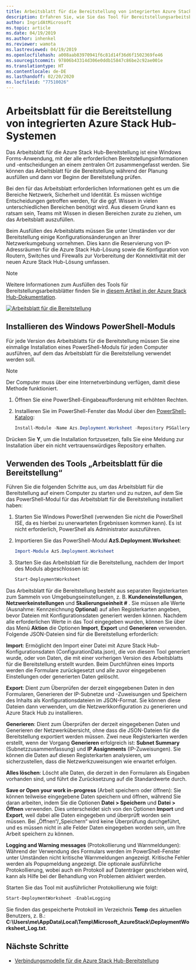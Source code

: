 ```yaml
---
title: Arbeitsblatt für die Bereitstellung von integrierten Azure Stack Hub-Systemen
description: Erfahren Sie, wie Sie das Tool für Bereitstellungsarbeitsblätter zum Bereitstellen von Azure Stack Hub installieren und verwenden.
author: IngridAtMicrosoft
ms.topic: article
ms.date: 04/19/2019
ms.author: inhenkel
ms.reviewer: wamota
ms.lastreviewed: 04/19/2019
ms.openlocfilehash: a008aab83970941f6c81d14f36d6f1502369fe46
ms.sourcegitcommit: 97806b43314d306e0ddb15847c86be2c92ae001e
ms.translationtype: HT
ms.contentlocale: de-DE
ms.lasthandoff: 02/20/2020
ms.locfileid: "77510026"
---
```

# <a name="deployment-worksheet-for-azure-stack-hub-integrated-systems"></a>Arbeitsblatt für die Bereitstellung von integrierten Azure Stack Hub-Systemen

Das Arbeitsblatt für die Azure Stack Hub-Bereitstellung ist eine Windows Forms-Anwendung, mit der alle erforderlichen Bereitstellungsinformationen und -entscheidungen an einem zentralen Ort zusammengefasst werden. Sie können das Arbeitsblatt für die Bereitstellung während der Planung ausfüllen und dann vor Beginn der Bereitstellung prüfen.

Bei den für das Arbeitsblatt erforderlichen Informationen geht es um die Bereiche Netzwerk, Sicherheit und Identität. Es müssen wichtige Entscheidungen getroffen werden, für die ggf. Wissen in vielen unterschiedlichen Bereichen benötigt wird. Aus diesem Grund kann es ratsam sein, Teams mit Wissen in diesen Bereichen zurate zu ziehen, um das Arbeitsblatt auszufüllen.

Beim Ausfüllen des Arbeitsblatts müssen Sie unter Umständen vor der Bereitstellung einige Konfigurationsänderungen an Ihrer Netzwerkumgebung vornehmen. Dies kann die Reservierung von IP-Adressräumen für die Azure Stack Hub-Lösung sowie die Konfiguration von Routern, Switches und Firewalls zur Vorbereitung der Konnektivität mit der neuen Azure Stack Hub-Lösung umfassen.

> [!NOTE]
> Weitere Informationen zum Ausfüllen des Tools für Bereitstellungsarbeitsblätter finden Sie in [diesem Artikel in der Azure Stack Hub-Dokumentation](azure-stack-datacenter-integration.md).

[![Arbeitsblatt für die Bereitstellung](media/azure-stack-deployment-worksheet/depworksheet.png "Arbeitsblatt für die Bereitstellung")](media/azure-stack-deployment-worksheet/depworksheet.png)

## <a name="installing-the-windows-powershell-module"></a>Installieren des Windows PowerShell-Moduls

Für jede Version des Arbeitsblatts für die Bereitstellung müssen Sie eine einmalige Installation eines PowerShell-Moduls für jeden Computer ausführen, auf dem das Arbeitsblatt für die Bereitstellung verwendet werden soll.

> [!NOTE]  
> Der Computer muss über eine Internetverbindung verfügen, damit diese Methode funktioniert.

1. Öffnen Sie eine PowerShell-Eingabeaufforderung mit erhöhten Rechten.

2. Installieren Sie im PowerShell-Fenster das Modul über den [PowerShell-Katalog](https://www.powershellgallery.com/packages/Azs.Deployment.Worksheet/):

   ```PowerShell
   Install-Module -Name Azs.Deployment.Worksheet -Repository PSGallery
   ```

Drücken Sie **Y**, um die Installation fortzusetzen, falls Sie eine Meldung zur Installation über ein nicht vertrauenswürdiges Repository erhalten.

## <a name="use-the-deployment-worksheet-tool"></a>Verwenden des Tools „Arbeitsblatt für die Bereitstellung“

Führen Sie die folgenden Schritte aus, um das Arbeitsblatt für die Bereitstellung auf einem Computer zu starten und zu nutzen, auf dem Sie das PowerShell-Modul für das Arbeitsblatt für die Bereitstellung installiert haben:

1. Starten Sie Windows PowerShell (verwenden Sie nicht die PowerShell ISE, da es hierbei zu unerwarteten Ergebnissen kommen kann). Es ist nicht erforderlich, PowerShell als Administrator auszuführen.

2. Importieren Sie das PowerShell-Modul **AzS.Deployment.Worksheet**:

   ```PowerShell
   Import-Module AzS.Deployment.Worksheet
   ```

3. Starten Sie das Arbeitsblatt für die Bereitstellung, nachdem der Import des Moduls abgeschlossen ist:

   ```PowerShell
   Start-DeploymentWorksheet
   ```

Das Arbeitsblatt für die Bereitstellung besteht aus separaten Registerkarten zum Sammeln von Umgebungseinstellungen, z. B. **Kundeneinstellungen**, **Netzwerkeinstellungen** und **Skalierungseinheit #** . Sie müssen alle Werte (Ausnahme: Kennzeichnung **Optional**) auf allen Registerkarten angeben, bevor Dateien mit Konfigurationsdaten generiert werden können. Nachdem alle erforderlichen Werte in das Tool eingegeben wurden, können Sie über das Menü **Aktion** die Optionen **Import**, **Export** und **Generieren** verwenden. Folgende JSON-Dateien sind für die Bereitstellung erforderlich:

**Import**: Ermöglicht den Import einer Datei mit Azure Stack Hub-Konfigurationsdaten (ConfigurationData.json), die von diesem Tool generiert wurde, oder von Daten, die mit einer vorherigen Version des Arbeitsblatts für die Bereitstellung erstellt wurden. Beim Durchführen eines Imports werden die Formulare zurückgesetzt und alle zuvor eingegebenen Einstellungen oder generierten Daten gelöscht.

**Export**: Dient zum Überprüfen der derzeit eingegebenen Daten in den Formularen, Generieren der IP-Subnetze und -Zuweisungen und Speichern des Inhalts als Konfigurationsdateien im JSON-Format. Sie können diese Dateien dann verwenden, um die Netzwerkkonfiguration zu generieren und Azure Stack Hub zu installieren.

**Generieren**: Dient zum Überprüfen der derzeit eingegebenen Daten und Generieren der Netzwerkübersicht, ohne dass die JSON-Dateien für die Bereitstellung exportiert werden müssen. Zwei neue Registerkarten werden erstellt, wenn der Vorgang **Generieren** erfolgreich ist: **Subnet Summary** (Subnetzzusammenfassung) und **IP Assignments** (IP-Zuweisungen). Sie können die Daten auf diesen Registerkarten analysieren, um sicherzustellen, dass die Netzwerkzuweisungen wie erwartet erfolgen.

**Alles löschen**: Löscht alle Daten, die derzeit in den Formularen als Eingaben vorhanden sind, und führt die Zurücksetzung auf die Standardwerte durch.

**Save or Open your work in-progress** (Arbeit speichern oder öffnen): Sie können teilweise eingegebene Daten speichern und öffnen, während Sie daran arbeiten, indem Sie die Optionen **Datei > Speichern** und **Datei > Öffnen** verwenden. Dies unterscheidet sich von den Optionen **Import** und **Export**, weil dabei alle Daten eingegeben und überprüft worden sein müssen. Bei „Öffnen“/„Speichern“ wird keine Überprüfung durchgeführt, und es müssen nicht in alle Felder Daten eingegeben worden sein, um Ihre Arbeit speichern zu können.

**Logging and Warning messages** (Protokollierung und Warnmeldungen): Während der Verwendung des Formulars werden im PowerShell-Fenster unter Umständen nicht kritische Warnmeldungen angezeigt. Kritische Fehler werden als Popupmeldung angezeigt. Die optionale ausführliche Protokollierung, wobei auch ein Protokoll auf Datenträger geschrieben wird, kann als Hilfe bei der Behandlung von Problemen aktiviert werden.

Starten Sie das Tool mit ausführlicher Protokollierung wie folgt:

   ```PowerShell
   Start-DeploymentWorksheet -EnableLogging
   ```

Sie finden das gespeicherte Protokoll im Verzeichnis **Temp** des aktuellen Benutzers, z. B.: **C:\Users\me\AppData\Local\Temp\Microsoft_AzureStack\DeploymentWorksheet_Log.txt**.

## <a name="next-steps"></a>Nächste Schritte

* [Verbindungsmodelle für die Azure Stack Hub-Bereitstellung](azure-stack-connection-models.md)
